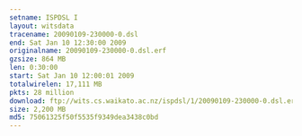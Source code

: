 ```yaml
---
setname: ISPDSL I
layout: witsdata
tracename: 20090109-230000-0.dsl
end: Sat Jan 10 12:30:00 2009
originalname: 20090109-230000-0.dsl.erf
gzsize: 864 MB
len: 0:30:00
start: Sat Jan 10 12:00:01 2009
totalwirelen: 17,111 MB
pkts: 28 million
download: ftp://wits.cs.waikato.ac.nz/ispdsl/1/20090109-230000-0.dsl.erf.gz
size: 2,200 MB
md5: 75061325f50f5535f9349dea3438c0bd
---
```

